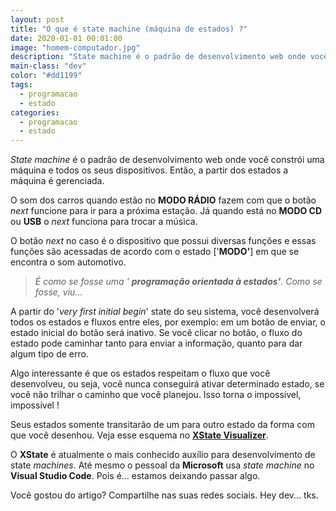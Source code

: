 ```yaml
---
layout: post
title: "O que é state machine (máquina de estados) ?"
date: 2020-01-01 00:01:00
image: "homem-computador.jpg"
description: "State machine é o padrão de desenvolvimento web onde você constrói uma máquina e todos os seus dispositivos. Então, a partir dos estados a máquina é gerenciada"
main-class: "dev"
color: "#dd1199"
tags:
  - programacao
  - estado
categories:
  - programacao
  - estado
---
```


_State machine_ é o padrão de desenvolvimento web onde você constrói uma máquina e todos os seus dispositivos. Então, a partir dos estados a máquina é gerenciada.

O som dos carros quando estão no **MODO RÁDIO** fazem com que o botão _next_ funcione para ir para a próxima estação. Já quando está no **MODO CD** ou **USB** o _next_ funciona para trocar a música.

O botão _next_ no caso é o dispositivo que possui diversas funções e essas funções são acessadas de acordo com o estado ['**MODO'**] em que se encontra o som automotivo.

> _É como se fosse uma ' **programação orientada à estados'**. Como se fosse, viu..._

A partir do '_very first initial begin_' state do seu sistema, você desenvolverá todos os estados e fluxos entre eles, por exemplo: em um botão de enviar, o estado inicial do botão será inativo. Se você clicar no botão, o fluxo do estado pode caminhar tanto para enviar a informação, quanto para dar algum tipo de erro.

Algo interessante é que os estados respeitam o fluxo que você desenvolveu, ou seja, você nunca conseguirá ativar determinado estado, se você não trilhar o caminho que você planejou. Isso torna o impossível, impossível !

Seus estados somente transitarão de um para outro estado da forma com que você desenhou. Veja esse esquema no [**XState Visualizer**](https://xstate.js.org/viz/).

O **XState** é atualmente o mais conhecido auxílio para desenvolvimento de state _machines_. Até mesmo o pessoal da **Microsoft** usa _state machine_ no **Visual Studio Code**. Pois é... estamos deixando passar algo.

Você gostou do artigo? Compartilhe nas suas redes sociais. Hey dev... tks.
